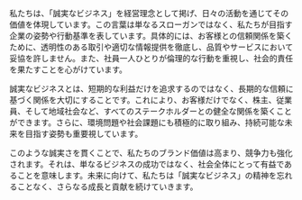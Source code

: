 私たちは、「誠実なビジネス」を経営理念として掲げ、日々の活動を通じてその価値を体現しています。この言葉は単なるスローガンではなく、私たちが目指す企業の姿勢や行動基準を表しています。具体的には、お客様との信頼関係を築くために、透明性のある取引や適切な情報提供を徹底し、品質やサービスにおいて妥協を許しません。また、社員一人ひとりが倫理的な行動を重視し、社会的責任を果たすことを心がけています。

誠実なビジネスとは、短期的な利益だけを追求するのではなく、長期的な信頼に基づく関係を大切にすることです。これにより、お客様だけでなく、株主、従業員、そして地域社会など、すべてのステークホルダーとの健全な関係を築くことができます。さらに、環境問題や社会課題にも積極的に取り組み、持続可能な未来を目指す姿勢も重要視しています。

このような誠実さを貫くことで、私たちのブランド価値は高まり、競争力も強化されます。それは、単なるビジネスの成功ではなく、社会全体にとって有益であることを意味します。未来に向けて、私たちは「誠実なビジネス」の精神を忘れることなく、さらなる成長と貢献を続けていきます。